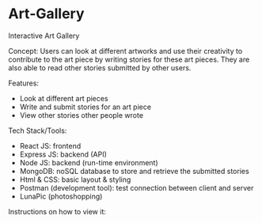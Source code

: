 # Art-Gallery
Interactive Art Gallery

Concept:
Users can look at different artworks and use their creativity to contribute to the art piece by writing stories for these art pieces. 
They are also able to read other stories submitted by other users.

Features: 
- Look at different art pieces
- Write and submit stories for an art piece
- View other stories other people wrote

Tech Stack/Tools:
- React JS: frontend
- Express JS: backend (API)
- Node JS: backend (run-time environment)
- MongoDB: noSQL database to store and retrieve the submitted stories
- Html & CSS: basic layout & styling
- Postman (development tool): test connection between client and server
- LunaPic (photoshopping)


Instructions on how to view it:

